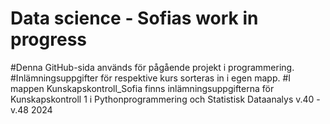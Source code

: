 # Data science - Sofias work in progress

#Denna GitHub-sida används för pågående projekt i programmering.
#Inlämningsuppgifter för respektive kurs sorteras in i egen mapp.
#I mappen Kunskapskontroll_Sofia finns inlämningsuppgifterna för Kunskapskontroll 1 i Pythonprogrammering och Statistisk Dataanalys v.40 - v.48 2024
